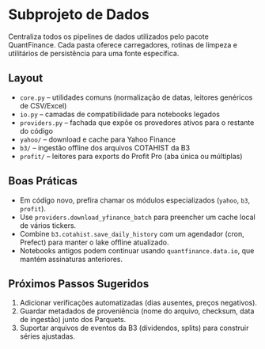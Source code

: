 # Subprojeto de Dados

Centraliza todos os pipelines de dados utilizados pelo pacote QuantFinance. Cada pasta oferece carregadores, rotinas de limpeza e utilitários de persistência para uma fonte específica.

## Layout

- `core.py` – utilidades comuns (normalização de datas, leitores genéricos de CSV/Excel)
- `io.py` – camadas de compatibilidade para notebooks legados
- `providers.py` – fachada que expõe os provedores ativos para o restante do código
- `yahoo/` – download e cache para Yahoo Finance
- `b3/` – ingestão offline dos arquivos COTAHIST da B3
- `profit/` – leitores para exports do Profit Pro (aba única ou múltiplas)

## Boas Práticas

- Em código novo, prefira chamar os módulos especializados (`yahoo`, `b3`, `profit`).
- Use `providers.download_yfinance_batch` para preencher um cache local de vários tickers.
- Combine `b3.cotahist.save_daily_history` com um agendador (cron, Prefect) para manter o lake offline atualizado.
- Notebooks antigos podem continuar usando `quantfinance.data.io`, que mantém assinaturas anteriores.

## Próximos Passos Sugeridos

1. Adicionar verificações automatizadas (dias ausentes, preços negativos).
2. Guardar metadados de proveniência (nome do arquivo, checksum, data de ingestão) junto dos Parquets.
3. Suportar arquivos de eventos da B3 (dividendos, splits) para construir séries ajustadas.

